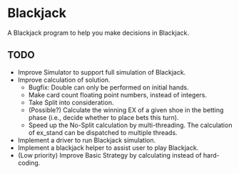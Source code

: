# Blackjack

A Blackjack program to help you make decisions in Blackjack.

## TODO
- Improve Simulator to support full simulation of Blackjack.
- Improve calculation of solution.
    - Bugfix: Double can only be performed on initial hands.
    - Make card count floating point numbers, instead of integers.
    - Take Split into consideration.
    - (Possible?) Calculate the winning EX of a given shoe in the betting phase (i.e., decide whether to place bets this turn).
    - Speed up the No-Split calculation by multi-threading. The calculation of ex_stand can be dispatched to multiple threads.
- Implement a driver to run Blackjack simulation.
- Implement a blackjack helper to assist user to play Blackjack.
- (Low priority) Improve Basic Strategy by calculating instead of hard-coding.
